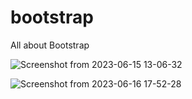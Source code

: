 # bootstrap
All about Bootstrap

![Screenshot from 2023-06-15 13-06-32](https://github.com/Rupam0106/bootstrap/assets/135337100/976434a9-514e-45d9-84cf-2ae9b29ea3bb)



![Screenshot from 2023-06-16 17-52-28](https://github.com/Rupam0106/bootstrap/assets/135337100/58ab7764-b475-4eb6-8ad8-3f671f43bb43)

